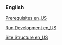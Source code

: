 ### English

[Prerequisites en_US](/src/en/installation/prerequisites_en.html)

[Run Development en_US](/src/en/development/run_development_en.md)

[Site Structure en_US](/src/en/administration/site_structure_en.md)
